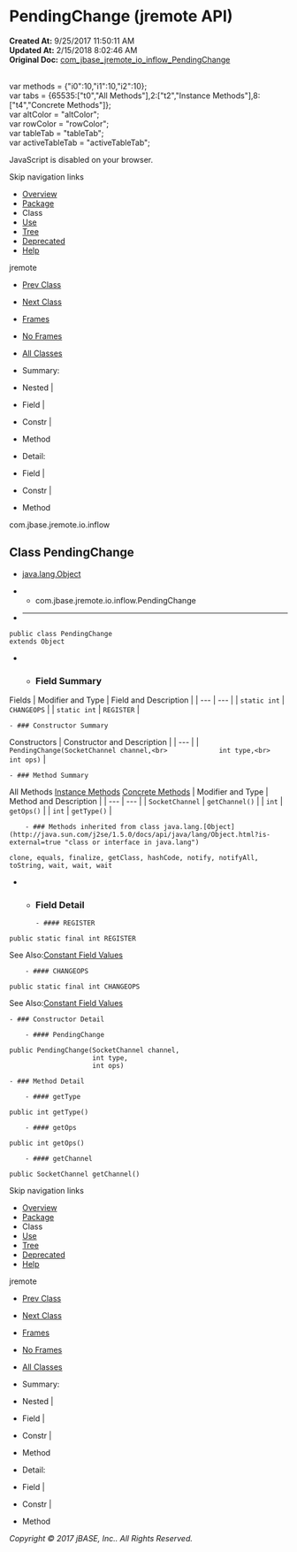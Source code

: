 # PendingChange (jremote   API)

**Created At:** 9/25/2017 11:50:11 AM  
**Updated At:** 2/15/2018 8:02:46 AM  
**Original Doc:** [com_jbase_jremote_io_inflow_PendingChange](https://docs.jbase.com/39256-inflow/com_jbase_jremote_io_inflow_PendingChange)  

<!--<br>    try {<br>        if (location.href.indexOf('is-external=true') == -1) {<br>            parent.document.title="PendingChange (jremote   API)";<br>        }<br>    }<br>    catch(err) {<br>    }<br>//--><br>var methods = {"i0":10,"i1":10,"i2":10};<br>var tabs = {65535:["t0","All Methods"],2:["t2","Instance Methods"],8:["t4","Concrete Methods"]};<br>var altColor = "altColor";<br>var rowColor = "rowColor";<br>var tableTab = "tableTab";<br>var activeTableTab = "activeTableTab";
JavaScript is disabled on your browser.

Skip navigation links

- [Overview](../../../../../overview-summary.html)
- [Package](/39256-inflow/com_jbase_jremote_io_inflow_package-summary)
- Class
- [Use](/39257-class-use/com_jbase_jremote_io_inflow_class-use_PendingChange)
- [Tree](/39256-inflow/com_jbase_jremote_io_inflow_package-tree)
- [Deprecated](../../../../../deprecated-list.html)
- [Help](../../../../../help-doc.html)


jremote <br>

- [Prev Class](/39256-inflow/com_jbase_jremote_io_inflow_ClientHandle "class in com.jbase.jremote.io.inflow")
- [Next Class](/39256-inflow/com_jbase_jremote_io_inflow_RequestHandler "interface in com.jbase.jremote.io.inflow")


- [Frames](../../../../../index.html?com/jbase/jremote/io/inflow//39256-inflow/com_jbase_jremote_io_inflow_PendingChange)
- [No Frames](/39256-inflow/com_jbase_jremote_io_inflow_PendingChange)


- [All Classes](../../../../../allclasses-noframe.html)


<!--<br>  allClassesLink = document.getElementById("allclasses\_navbar\_top");<br>  if(window==top) {<br>    allClassesLink.style.display = "block";<br>  }<br>  else {<br>    allClassesLink.style.display = "none";<br>  }<br>  //-->

- Summary:
- Nested |
- Field |
- Constr |
- Method


- Detail:
- Field |
- Constr |
- Method

com.jbase.jremote.io.inflow

## Class PendingChange

- [java.lang.Object](http://java.sun.com/j2se/1.5.0/docs/api/java/lang/Object.html?is-external=true "class or interface in java.lang")
- - com.jbase.jremote.io.inflow.PendingChange


- * * *


```
public class PendingChange
extends Object
```

- - ### Field Summary


Fields | Modifier and Type | Field and Description |
| --- | --- |
| `static int` | `CHANGEOPS`  |
| `static int` | `REGISTER`  |


    - ### Constructor Summary


Constructors | Constructor and Description |
| --- |
| `PendingChange(SocketChannel channel,<br>             int type,<br>             int ops)`  |


    - ### Method Summary


All Methods [Instance Methods](javascript:show%282%29;) [Concrete Methods](javascript:show%288%29;) | Modifier and Type | Method and Description |
| --- | --- |
| `SocketChannel` | `getChannel()`  |
| `int` | `getOps()`  |
| `int` | `getType()`  |


        - ### Methods inherited from class java.lang.[Object](http://java.sun.com/j2se/1.5.0/docs/api/java/lang/Object.html?is-external=true "class or interface in java.lang")
`clone, equals, finalize, getClass, hashCode, notify, notifyAll, toString, wait, wait, wait`

- - ### Field Detail

        - #### REGISTER

```
public static final int REGISTER
```
See Also:[Constant Field Values](../../../../../constant-values.html#com.jbase.jremote.io.inflow.PendingChange.REGISTER)


        - #### CHANGEOPS

```
public static final int CHANGEOPS
```
See Also:[Constant Field Values](../../../../../constant-values.html#com.jbase.jremote.io.inflow.PendingChange.CHANGEOPS)


    - ### Constructor Detail

        - #### PendingChange

```
public PendingChange(SocketChannel channel,
                     int type,
                     int ops)
```


    - ### Method Detail

        - #### getType

```
public int getType()
```


        - #### getOps

```
public int getOps()
```


        - #### getChannel

```
public SocketChannel getChannel()
```

Skip navigation links

- [Overview](../../../../../overview-summary.html)
- [Package](/39256-inflow/com_jbase_jremote_io_inflow_package-summary)
- Class
- [Use](/39257-class-use/com_jbase_jremote_io_inflow_class-use_PendingChange)
- [Tree](/39256-inflow/com_jbase_jremote_io_inflow_package-tree)
- [Deprecated](../../../../../deprecated-list.html)
- [Help](../../../../../help-doc.html)


jremote <br>

- [Prev Class](/39256-inflow/com_jbase_jremote_io_inflow_ClientHandle "class in com.jbase.jremote.io.inflow")
- [Next Class](/39256-inflow/com_jbase_jremote_io_inflow_RequestHandler "interface in com.jbase.jremote.io.inflow")


- [Frames](../../../../../index.html?com/jbase/jremote/io/inflow//39256-inflow/com_jbase_jremote_io_inflow_PendingChange)
- [No Frames](/39256-inflow/com_jbase_jremote_io_inflow_PendingChange)


- [All Classes](../../../../../allclasses-noframe.html)


<!--<br>  allClassesLink = document.getElementById("allclasses\_navbar\_bottom");<br>  if(window==top) {<br>    allClassesLink.style.display = "block";<br>  }<br>  else {<br>    allClassesLink.style.display = "none";<br>  }<br>  //-->

- Summary:
- Nested |
- Field |
- Constr |
- Method


- Detail:
- Field |
- Constr |
- Method

*Copyright © 2017 jBASE, Inc.. All Rights Reserved.*
